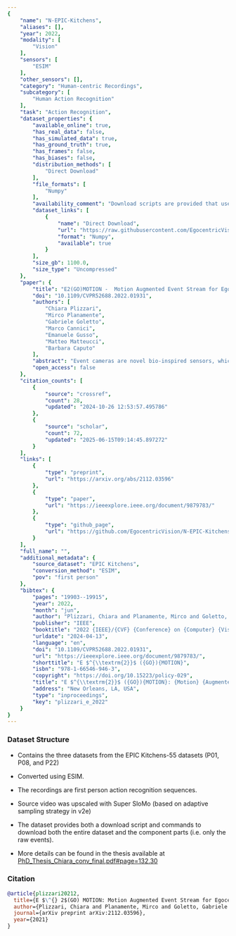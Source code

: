 ```yaml
---
{
    "name": "N-EPIC-Kitchens",
    "aliases": [],
    "year": 2022,
    "modality": [
        "Vision"
    ],
    "sensors": [
        "ESIM"
    ],
    "other_sensors": [],
    "category": "Human-centric Recordings",
    "subcategory": [
        "Human Action Recognition"
    ],
    "task": "Action Recognition",
    "dataset_properties": {
        "available_online": true,
        "has_real_data": false,
        "has_simulated_data": true,
        "has_ground_truth": true,
        "has_frames": false,
        "has_biases": false,
        "distribution_methods": [
            "Direct Download"
        ],
        "file_formats": [
            "Numpy"
        ],
        "availability_comment": "Download scripts are provided that use rsync",
        "dataset_links": [
            {
                "name": "Direct Download",
                "url": "https://raw.githubusercontent.com/EgocentricVision/N-EPIC-Kitchens/main/download_data.sh",
                "format": "Numpy",
                "available": true
            }
        ],
        "size_gb": 1100.0,
        "size_type": "Uncompressed"
    },
    "paper": {
        "title": "E2(GO)MOTION -  Motion Augmented Event Stream for Egocentric Action Recognition",
        "doi": "10.1109/CVPR52688.2022.01931",
        "authors": [
            "Chiara Plizzari",
            "Mirco Planamente",
            "Gabriele Goletto",
            "Marco Cannici",
            "Emanuele Gusso",
            "Matteo Matteucci",
            "Barbara Caputo"
        ],
        "abstract": "Event cameras are novel bio-inspired sensors, which asynchronously capture pixel-level intensity changes in the form of \u201cevents\u201d. Due to their sensing mechanism, event cameras have little to no motion blur, a very high temporal resolution and require signi\ufb01cantly less power and memory than traditional frame-based cameras. These characteristics make them a perfect \ufb01t to several real-world applications such as egocentric action recognition on wearable devices, where fast camera motion and limited power challenge traditional vision sensors. However, the ever-growing \ufb01eld of event-based vision has, to date, overlooked the potential of event cameras in such applications. In this paper, we show that event data is a very valuable modality for egocentric action recognition. To do so, we introduce N-EPIC-Kitchens, the \ufb01rst event-based camera extension of the large-scale EPIC-Kitchens dataset. In this context, we propose two strategies: (i) directly processing eventcamera data with traditional video-processing architectures (E2(GO)) and (ii) using event-data to distill optical \ufb02ow information (E2(GO)MO). On our proposed benchmark, we show that event data provides a comparable performance to RGB and optical \ufb02ow, yet without any additional \ufb02ow computation at deploy time, and an improved performance of up to 4\\% with respect to RGB only information. The NEPIC-Kitchens dataset is available at https://github. com/EgocentricVision/N-EPIC-Kitchens.",
        "open_access": false
    },
    "citation_counts": [
        {
            "source": "crossref",
            "count": 28,
            "updated": "2024-10-26 12:53:57.495786"
        },
        {
            "source": "scholar",
            "count": 72,
            "updated": "2025-06-15T09:14:45.897272"
        }
    ],
    "links": [
        {
            "type": "preprint",
            "url": "https://arxiv.org/abs/2112.03596"
        },
        {
            "type": "paper",
            "url": "https://ieeexplore.ieee.org/document/9879783/"
        },
        {
            "type": "github_page",
            "url": "https://github.com/EgocentricVision/N-EPIC-Kitchens"
        }
    ],
    "full_name": "",
    "additional_metadata": {
        "source_dataset": "EPIC Kitchens",
        "conversion_method": "ESIM",
        "pov": "first person"
    },
    "bibtex": {
        "pages": "19903--19915",
        "year": 2022,
        "month": "jun",
        "author": "Plizzari, Chiara and Planamente, Mirco and Goletto, Gabriele and Cannici, Marco and Gusso, Emanuele and Matteucci, Matteo and Caputo, Barbara",
        "publisher": "IEEE",
        "booktitle": "2022 {IEEE}/{CVF} {Conference} on {Computer} {Vision} and {Pattern} {Recognition} ({CVPR})",
        "urldate": "2024-04-13",
        "language": "en",
        "doi": "10.1109/CVPR52688.2022.01931",
        "url": "https://ieeexplore.ieee.org/document/9879783/",
        "shorttitle": "E $^{\\textrm{2}}$ ({GO}){MOTION}",
        "isbn": "978-1-66546-946-3",
        "copyright": "https://doi.org/10.15223/policy-029",
        "title": "E $^{\\textrm{2}}$ ({GO}){MOTION}: {Motion} {Augmented} {Event} {Stream} for {Egocentric} {Action} {Recognition}",
        "address": "New Orleans, LA, USA",
        "type": "inproceedings",
        "key": "plizzari_e_2022"
    }
}
---
```



### Dataset Structure 

- Contains the three datasets from the EPIC Kitchens-55 datasets (P01, P08, and P22) 
- Converted using ESIM. 
- The recordings are first person action recognition sequences.
- Source video was upscaled with Super SloMo (based on adaptive sampling strategy in v2e)

- The dataset provides both a download script and commands to download both the entire dataset and the component parts (i.e. only the raw events).

- More details can be found in the thesis available at [PhD_Thesis_Chiara_conv_final.pdf#page=132.30](file:///Users/gregorycohen/Downloads/PhD_Thesis_Chiara_conv_final.pdf#page=132.30)


### Citation
```bibtex
@article{plizzari20212,
  title={E $\^{} 2$(GO) MOTION: Motion Augmented Event Stream for Egocentric Action Recognition},
  author={Plizzari, Chiara and Planamente, Mirco and Goletto, Gabriele and Cannici, Marco and Gusso, Emanuele and Matteucci, Matteo and Caputo, Barbara},
  journal={arXiv preprint arXiv:2112.03596},
  year={2021}
}
```